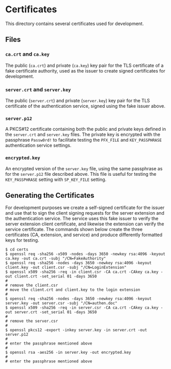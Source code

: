 # Certificates

This directory contains several certificates used for development.

## Files

### `ca.crt` and `ca.key`

The public (`ca.crt`) and private (`ca.key`) key pair for the TLS certificate of
a fake certificate authority, used as the issuer to create signed certificates
for development.

### `server.crt` and `server.key`

The public (`server.crt`) and private (`server.key`) key pair for the TLS
certificate of the authentication service, signed using the fake issuer above.

### `server.p12`

A PKCS#12 certificate containing both the public and private keys defined in the
`server.crt` and `server.key` files. The private key is encrypted with the
passphrase `Passw0rd!` to facilitate testing the `PFX_FILE` and `KEY_PASSPHRASE`
authentication service settings.

### `encrypted.key`

An encrypted version of the `server.key` file, using the same passphrase as for
the `server.p12` file described above. This file is useful for testing the
`KEY_PASSPHRASE` setting with `SP_KEY_FILE` setting.

## Generating the Certificates

For development purposes we create a self-signed certificate for the issuer and
use that to sign the client signing requests for the server extension and the
authentication service. The service uses this fake issuer to verify the server
extension client certificate, and likewise the extension can verify the service
certificate. The commands shown below create the three certificates (CA,
extension, and service) and produce differently formatted keys for testing.

```shell
$ cd certs
$ openssl req -sha256 -x509 -nodes -days 3650 -newkey rsa:4096 -keyout ca.key -out ca.crt -subj "/CN=FakeAuthority"
$ openssl req -sha256 -nodes -days 3650 -newkey rsa:4096 -keyout client.key -out client.csr -subj "/CN=LoginExtension"
$ openssl x509 -sha256 -req -in client.csr -CA ca.crt -CAkey ca.key -out client.crt -set_serial 01 -days 3650
#
# remove the client.csr
# move the client.crt and client.key to the login extension
#
$ openssl req -sha256 -nodes -days 3650 -newkey rsa:4096 -keyout server.key -out server.csr -subj "/CN=authen.doc"
$ openssl x509 -sha256 -req -in server.csr -CA ca.crt -CAkey ca.key -out server.crt -set_serial 01 -days 3650
#
# remove the server.csr
#
$ openssl pkcs12 -export -inkey server.key -in server.crt -out server.p12
#
# enter the passphrase mentioned above
#
$ openssl rsa -aes256 -in server.key -out encrypted.key
#
# enter the passphrase mentioned above
```

